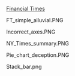 
[Financial Times](FT_Times_Line.PNG)

FT_simple_alluvial.PNG

Incorrect_axes.PNG

NY_Times_summary.PNG

Pie_chart_deception.PNG

Stack_bar.png
